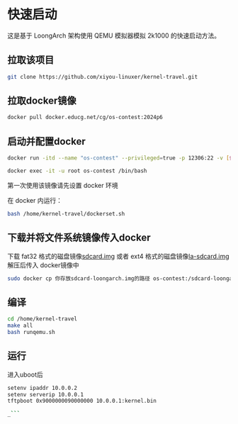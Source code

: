 # 快速启动

这是基于 LoongArch 架构使用 QEMU 模拟器模拟 2k1000 的快速启动方法。

## 拉取该项目

```sh
git clone https://github.com/xiyou-linuxer/kernel-travel.git
```

## 拉取docker镜像

```sh
docker pull docker.educg.net/cg/os-contest:2024p6
```

## 启动并配置docker

```sh
docker run -itd --name "os-contest" --privileged=true -p 12306:22 -v [你的存放该项目的路径]:/home/kernel-travel:rw [image id] /bin/bash

docker exec -it -u root os-contest /bin/bash
```

第一次使用该镜像请先设置 docker 环境

在 docker 内运行：

```sh
bash /home/kernel-travel/dockerset.sh
```

## 下载并将文件系统镜像传入docker

下载 fat32 格式的磁盘镜像[sdcard.img](https://github.com/oscomp/testsuits-for-oskernel/blob/pre-2023/sdcard.img.gz)
或者 ext4 格式的磁盘镜像[la-sdcard.img](https://github.com/oscomp/testsuits-for-oskernel/releases/tag/2024-final-la) 解压后传入 docker镜像中

```sh
sudo docker cp 你存放sdcard-loongarch.img的路径 os-contest:/sdcard-loongarch.img
```

## 编译

```sh
cd /home/kernel-travel
make all
bash runqemu.sh
```

## 运行

进入uboot后

```sh
setenv ipaddr 10.0.0.2
setenv serverip 10.0.0.1
tftpboot 0x9000000090000000 10.0.0.1:kernel.bin

_```
